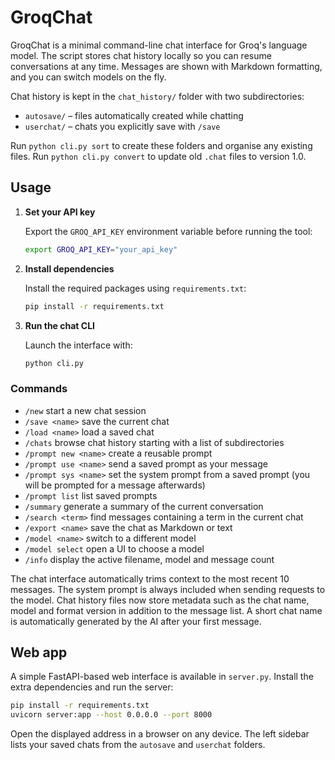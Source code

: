 # GroqChat

GroqChat is a minimal command-line chat interface for Groq's language model. The script stores chat history locally so you can resume conversations at any time. Messages are shown with Markdown formatting, and you can switch models on the fly.

Chat history is kept in the `chat_history/` folder with two subdirectories:
* `autosave/`  – files automatically created while chatting
* `userchat/` – chats you explicitly save with `/save`

Run `python cli.py sort` to create these folders and organise any existing files.
Run `python cli.py convert` to update old `.chat` files to version 1.0.

## Usage

1. **Set your API key**

   Export the `GROQ_API_KEY` environment variable before running the tool:

   ```bash
   export GROQ_API_KEY="your_api_key"
   ```

2. **Install dependencies**

   Install the required packages using `requirements.txt`:

   ```bash
   pip install -r requirements.txt
   ```

3. **Run the chat CLI**

   Launch the interface with:

   ```bash
   python cli.py
   ```

### Commands

- `/new` start a new chat session
- `/save <name>` save the current chat
- `/load <name>` load a saved chat
- `/chats` browse chat history starting with a list of subdirectories
- `/prompt new <name>` create a reusable prompt
- `/prompt use <name>` send a saved prompt as your message
- `/prompt sys <name>` set the system prompt from a saved prompt
  (you will be prompted for a message afterwards)
- `/prompt list` list saved prompts
- `/summary` generate a summary of the current conversation
- `/search <term>` find messages containing a term in the current chat
- `/export <name>` save the chat as Markdown or text
- `/model <name>` switch to a different model
- `/model select` open a UI to choose a model
- `/info` display the active filename, model and message count

The chat interface automatically trims context to the most recent 10
messages. The system prompt is always included when sending requests to
the model. Chat history files now store metadata such as the chat name,
model and format version in addition to the message list. A short chat name
is automatically generated by the AI after your first message.


## Web app

A simple FastAPI-based web interface is available in `server.py`.
Install the extra dependencies and run the server:

```bash
pip install -r requirements.txt
uvicorn server:app --host 0.0.0.0 --port 8000
```

Open the displayed address in a browser on any device. The left sidebar lists
your saved chats from the `autosave` and `userchat` folders.
